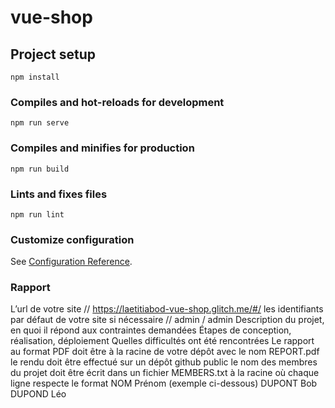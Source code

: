 # vue-shop

## Project setup
```
npm install
```

### Compiles and hot-reloads for development
```
npm run serve
```

### Compiles and minifies for production
```
npm run build
```

### Lints and fixes files
```
npm run lint
```

### Customize configuration
See [Configuration Reference](https://cli.vuejs.org/config/).


### Rapport

L’url de votre site // https://laetitiabod-vue-shop.glitch.me/#/
les identifiants par défaut de votre site si nécessaire // admin / admin
Description du projet, en quoi il répond aux contraintes demandées
Étapes de conception, réalisation, déploiement
Quelles difficultés ont été rencontrées
Le rapport au format PDF doit être à la racine de votre dépôt avec le nom REPORT.pdf
le rendu doit être effectué sur un dépôt github public
le nom des membres du projet doit être écrit dans un fichier MEMBERS.txt à la racine où chaque ligne respecte le format NOM Prénom (exemple ci-dessous)
DUPONT Bob
DUPOND Léo


